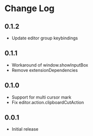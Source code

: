 # Change Log

## 0.1.2

- Update editor group keybindings

## 0.1.1

- Workaround of window.showInputBox
- Remove extensionDependencies

## 0.1.0

- Support for multi cursor mark
- Fix editor.action.clipboardCutAction

## 0.0.1

- Initial release
